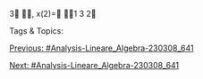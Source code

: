 3
, x(2)=
1
3
2

   Tags & Topics:
   

[Previous: #Analysis-Lineare_Algebra-230308_641](Analysis-Lineare_Algebra-230308_641.md)

[Next: #Analysis-Lineare_Algebra-230308_641](Analysis-Lineare_Algebra-230308_641.md)